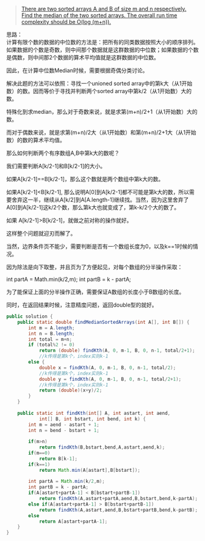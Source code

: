 > [There are two sorted arrays A and B of size m and n respectively. Find the median of the two sorted arrays. The overall run time complexity should be O(log (m+n)).](https://oj.leetcode.com/problems/median-of-two-sorted-arrays/submissions/)  

思路：  
计算有限个数的数据的中位数的方法是：把所有的同类数据按照大小的顺序排列。如果数据的个数是奇数，则中间那个数据就是这群数据的中位数；如果数据的个数是偶数，则中间那2个数据的算术平均值就是这群数据的中位数。

因此，在计算中位数Median时候，需要根据奇偶分类讨论。

解决此题的方法可以依照：寻找一个unioned sorted array中的第k大（从1开始数）的数。因而等价于寻找并判断两个sorted array中第k/2（从1开始数）大的数。

特殊化到求median，那么对于奇数来说，就是求第(m+n)/2+1（从1开始数）大的数。

而对于偶数来说，就是求第(m+n)/2大（从1开始数）和第(m+n)/2+1大（从1开始数）的数的算术平均值。

那么如何判断两个有序数组A,B中第k大的数呢？

我们需要判断A[k/2-1]和B[k/2-1]的大小。

如果A[k/2-1]==B[k/2-1]，那么这个数就是两个数组中第k大的数。

如果A[k/2-1]<B[k/2-1], 那么说明A[0]到A[k/2-1]都不可能是第k大的数，所以需要舍弃这一半，继续从A[k/2]到A[A.length-1]继续找。当然，因为这里舍弃了A[0]到A[k/2-1]这k/2个数，那么第k大也就变成了，第k-k/2个大的数了。

如果 A[k/2-1]>B[k/2-1]，就做之前对称的操作就好。

这样整个问题就迎刃而解了。

当然，边界条件页不能少，需要判断是否有一个数组长度为0，以及k==1时候的情况。

因为除法是向下取整，并且页为了方便起见，对每个数组的分半操作采取：

int partA = Math.min(k/2,m);
int partB = k - partA; 

为了能保证上面的分半操作正确，需要保证A数组的长度小于B数组的长度。

同时，在返回结果时候，注意精度问题，返回double型的就好。

```java
public solution {
	public static double findMedianSortedArrays(int A[], int B[]) {
	    int m = A.length;
	    int n = B.length;
	    int total = m+n;
	    if (total%2 != 0)
	        return (double) findKth(A, 0, m-1, B, 0, n-1, total/2+1);
	        //k传得是第k个，index实则k-1
	    else {
	        double x = findKth(A, 0, m-1, B, 0, n-1, total/2);
	        //k传得是第k个，index实则k-1
	        double y = findKth(A, 0, m-1, B, 0, n-1, total/2+1);
	        //k传得是第k个，index实则k-1
	        return (double)(x+y)/2;
	    }
	}
	 
	public static int findKth(int[] A, int astart, int aend, 
			int[] B, int bstart, int bend, int k) {
	    int m = aend - astart + 1;
	    int n = bend - bstart + 1;
	    
	    if(m>n)
	        return findKth(B,bstart,bend,A,astart,aend,k);
	    if(m==0)
	        return B[k-1];
	    if(k==1)
	        return Math.min(A[astart],B[bstart]);
	    
	    int partA = Math.min(k/2,m);
	    int partB = k - partA;
	    if(A[astart+partA-1] < B[bstart+partB-1])
	        return findKth(A,astart+partA,aend,B,bstart,bend,k-partA);
	    else if(A[astart+partA-1] > B[bstart+partB-1])
	        return findKth(A,astart,aend,B,bstart+partB,bend,k-partB);
	    else
	        return A[astart+partA-1];
	}
}
```